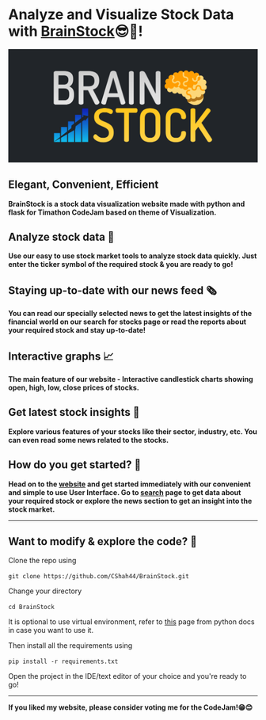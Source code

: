 # Analyze and Visualize Stock Data with [BrainStock](https://brainstock.herokuapp.com)😎🤖!

![Banner Image - BrainStock](https://github.com/CShah44/BrainStock/blob/main/banner.png)

  
## Elegant, Convenient, Efficient
__BrainStock is  a stock data visualization website made with python and flask for Timathon CodeJam based on theme of **Visualization**.__

## Analyze stock data 📕
__Use our easy to use stock market tools to analyze stock data quickly. Just enter the ticker symbol of the required stock & you are ready to go!__

## Staying up-to-date with our news feed 🗞
__You can read our specially selected news to get the latest insights of the financial world on our search for stocks page or read the reports about your required stock and stay up-to-date!__

## Interactive graphs 📈
__The main feature of our website - Interactive candlestick charts showing open, high, low, close prices of stocks.__

## Get latest stock insights 📰
__Explore various features of your stocks like their sector, industry, etc. You can even read some news related to the stocks.__

##  How do you get started? 🧐
__Head on to the [website](https://brainstock.herokuapp.com) and get started immediately with our convenient and simple to use User Interface. Go to [search](https://brainstock.herokuapp.com/search) page to get data about your required stock or explore the news section to get an insight into the stock market.__

<hr/>

## Want to modify & explore the code? 🧠

Clone the repo using 

`git clone https://github.com/CShah44/BrainStock.git` 

Change your directory

`cd BrainStock`

It is optional to use virtual environment, refer to [this](https://docs.python.org/3/library/venv.html) page from python docs in case you want to use it.


Then install all the requirements using

`pip install -r requirements.txt` 

Open the project in the IDE/text editor of your choice and you're ready to go!

<hr/>

**If you liked my website, please consider voting me for the CodeJam!😁😊**
